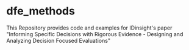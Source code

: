 # dfe_methods
This Repository provides code and examples for IDinsight's paper "Informing Specific Decisions with Rigorous Evidence - Designing and Analyzing Decision Focused Evaluations"
